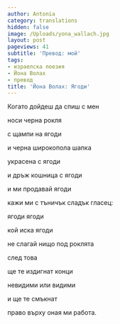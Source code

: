 ```yaml
---
author: Antonia
category: translations
hidden: false
image: /Uploads/yona_wallach.jpg
layout: post
pageviews: 41
subtitle: 'Превод: мой'
tags:
- израелска поезия
- Йона Волах
- превод
title: 'Йона Волах: Ягоди'
---
```


Когато дойдеш да спиш с мен

носи черна рокля

с щампи на ягоди

и черна широкопола шапка

украсена с ягоди

и дръж кошница с ягоди

и ми продавай ягоди

кажи ми с тъничък сладък гласец:

ягоди ягоди

кой иска ягоди

не слагай нищо под роклята

след това

ще те издигнат конци

невидими или видими

и ще те смъкнат

право върху оная ми работа.